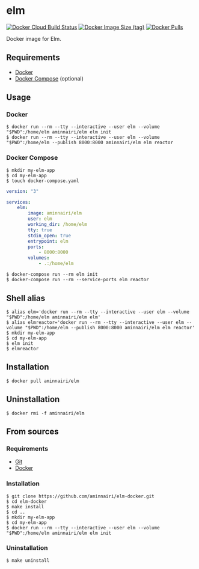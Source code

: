 # elm

[![Docker Cloud Build Status](https://img.shields.io/docker/cloud/build/aminnairi/elm)](https://hub.docker.com/r/aminnairi/elm)  [![Docker Image Size (tag)](https://img.shields.io/docker/image-size/aminnairi/elm/latest)](https://hub.docker.com/r/aminnairi/elm) [![Docker Pulls](https://img.shields.io/docker/pulls/aminnairi/elm)](https://hub.docker.com/r/aminnairi/elm)

Docker image for Elm.

## Requirements

- [Docker](https://www.docker.com/)
- [Docker Compose](https://docs.docker.com/compose/) (optional)

## Usage

### Docker

```console
$ docker run --rm --tty --interactive --user elm --volume "$PWD":/home/elm aminnairi/elm elm init
$ docker run --rm --tty --interactive --user elm --volume "$PWD":/home/elm --publish 8000:8000 aminnairi/elm elm reactor
```

### Docker Compose

```console
$ mkdir my-elm-app
$ cd my-elm-app
$ touch docker-compose.yaml
```

```yaml
version: "3"

services:
    elm:
        image: aminnairi/elm
        user: elm
        working_dir: /home/elm
        tty: true
        stdin_open: true
        entrypoint: elm
        ports:
            - 8000:8000
        volumes:
            - .:/home/elm
```

```console
$ docker-compose run --rm elm init
$ docker-compose run --rm --service-ports elm reactor
```

## Shell alias

```console
$ alias elm='docker run --rm --tty --interactive --user elm --volume "$PWD":/home/elm aminnairi/elm elm'
$ alias elmreactor='docker run --rm --tty --interactive --user elm --volume "$PWD":/home/elm --publish 8000:8000 aminnairi/elm elm reactor'
$ mkdir my-elm-app
$ cd my-elm-app
$ elm init
$ elmreactor
```

## Installation

```console
$ docker pull aminnairi/elm
```

## Uninstallation

```console
$ docker rmi -f aminnairi/elm
```

## From sources

### Requirements

- [Git](https://git-scm.com/)
- [Docker](https://www.docker.com/)

### Installation

```console
$ git clone https://github.com/aminnairi/elm-docker.git
$ cd elm-docker
$ make install
$ cd ..
$ mkdir my-elm-app
$ cd my-elm-app
$ docker run --rm --tty --interactive --user elm --volume "$PWD":/home/elm aminnairi/elm elm init
```

### Uninstallation

```console
$ make uninstall
```
